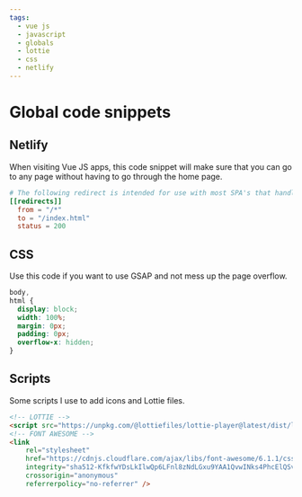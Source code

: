 ```yaml
---
tags:
  - vue js
  - javascript
  - globals
  - lottie
  - css
  - netlify
---
```


# Global code snippets

## Netlify
When visiting Vue JS apps, this code snippet will make sure that you can go to any page without having to go through the home page. 

```toml
# The following redirect is intended for use with most SPA's that handles routing internally.
[[redirects]]
  from = "/*"
  to = "/index.html"
  status = 200
```

## CSS
Use this code if you want to use GSAP and not mess up the page overflow.  

```css
body,
html {
  display: block;
  width: 100%;
  margin: 0px;
  padding: 0px;
  overflow-x: hidden;
}
```

## Scripts
Some scripts I use to add icons and Lottie files.

```html
<!-- LOTTIE -->
<script src="https://unpkg.com/@lottiefiles/lottie-player@latest/dist/lottie-player.js"></script>
<!-- FONT AWESOME -->
<link 
    rel="stylesheet" 
    href="https://cdnjs.cloudflare.com/ajax/libs/font-awesome/6.1.1/css/all.min.css" 
    integrity="sha512-KfkfwYDsLkIlwQp6LFnl8zNdLGxu9YAA1QvwINks4PhcElQSvqcyVLLD9aMhXd13uQjoXtEKNosOWaZqXgel0g==" 
    crossorigin="anonymous" 
    referrerpolicy="no-referrer" />
```